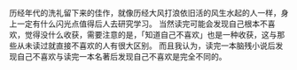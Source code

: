 历经年代的洗礼留下来的佳作，就像历经大风打浪依旧活的风生水起的人一样，身上一定有什么闪光点值得后人去研究学习。
当然读完可能会发现自己根本不喜欢，觉得没什么收获，需要注意的是，「知道自己不喜欢」也是一种收获，这与那些从未读过就直接不喜欢的人有很大区别。
而且我认为，读完一本脑残小说后发现自己不喜欢与读完一本名著后发现自己不喜欢是完全不同的。